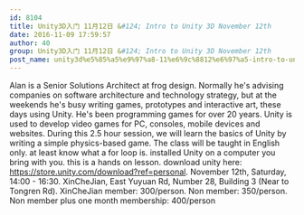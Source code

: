 ```yaml
---
id: 8104
title: Unity3D入门 11月12日 &#124; Intro to Unity 3D November 12th
date: 2016-11-09 17:59:57
author: 40
group: Unity3D入门 11月12日 &#124; Intro to Unity 3D November 12th
post_name: unity3d%e5%85%a5%e9%97%a8-11%e6%9c%8812%e6%97%a5-intro-to-unity-3d-november-12th
---
```


Alan is a Senior Solutions Architect at frog design. Normally he's advising companies on software architecture and technology strategy, but at the weekends he's busy writing games, prototypes and interactive art, these days using Unity. He's been programming games for over 20 years. Unity is used to develop video games for PC, consoles, mobile devices and websites. During this 2.5 hour session, we will learn the basics of Unity by writing a simple physics-based game. The class will be taught in English only. at least know what a for loop is. installed Unity on a computer you bring with you. this is a hands on lesson. download unity here: https://store.unity.com/download?ref=personal. November 12th, Saturday, 14:00 - 16:30. XinCheJian, East Yuyuan Rd, Number 28, Building 3 (Near to Tongren Rd). XinCheJian member: 300/person. Non member: 350/person. Non member plus one month membership: 400/person